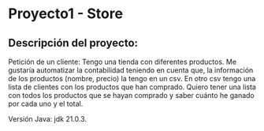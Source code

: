 # Proyecto1 - Store

## Descripción del proyecto: 
Petición de un cliente: Tengo una tienda con diferentes productos. Me gustaría automatizar la contabilidad teniendo en cuenta que, la información de los productos (nombre, precio) la tengo en un csv. En otro csv tengo una lista de clientes con los productos que han comprado. Quiero tener una lista con todos los productos que se hayan comprado y saber cuánto he ganado por cada uno y el total. 

Versión Java: jdk 21.0.3.
